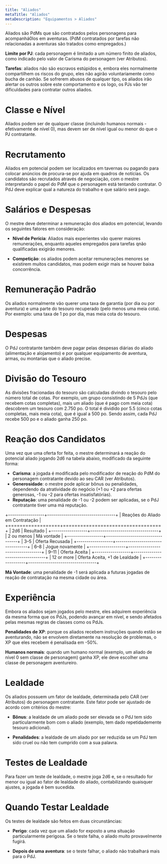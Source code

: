 ```yaml
---
title: "Aliados"
metaTitle: "Aliados"
metaDescription: "Equipamentos > Aliados"
---
```


Aliados são PdMs que são contratados pelos personagens para acompanhá0los em aventuras. (PdM contratados por tarefas não relacionadas a aventuras são tratados como empregados.)

**Limite por PJ**: cada personagem é limitado a um número finito de aliados, como indicado pelo valor de Carisma do personagem (ver Atributos).

**Tarefas**: aliados não são escravos estúpidos e, embora eles normalmente compartilhem os riscos do grupo, eles não agirão voluntariamente como bucha de canhão. Se sofrerem abusos de qualquer tipo, os aliados irão alertar os outros sobre este comportamento e os logo, os PJs vão ter dificuldades para contratar outros aliados.

# Classe e Nível

Aliados podem ser de qualquer classe (incluindo humanos normais - efetivamente de nível 0), mas devem ser de nível igual ou menor do que o PJ contratante.

# Recrutamento

Aliados em potencial podem ser localizados em tavernas ou pagando para colocar anúncios de procura-se por ajuda em quadros de notícias. Os candidatos são recrutados através de negociação, com o mestre interpretando o papel do PdM que o personagem está tentando contratar. O PdJ deve explicar qual a natureza do trabalho e que salário será pago.

# Salários e Despesas

O mestre deve determinar a remuneração dos aliados em potencial, levando os seguintes fatores em consideração:

* **Nível de Perícia**: Aliados mais experientes vão querer maiores remunerações, enquanto aqueles empregados para tarefas qnão qualificadas exigirão menores.

* **Competição**: os aliados podem aceitar remunerações menores se existirem muitos candidatos, mas podem exigir mais se houver baixa concorrência.

# Remuneração Padrão

Os aliados normalmente vão querer uma taxa de garantia (por dia ou por aventura) e uma parte do tesouro recuperado (pelo menos uma meia cota). Por exemplo: uma taxa de 1 po por dia, mas meia cota do tesouro.

# Despesas

O PdJ contratante também deve pagar pelas despesas diárias do aliado (alimentação e alojamento) e por qualquer equipamento de aventura, armas, ou montarias que o aliado precise. 

# Divisão do Tesouro

As divisões fracionadas do tesouro são calculadas divindo o tesouro pelo número total de cotas. Por exemplo, um grupo consistindo de 5 PdJs (que recebem cotas completas), mais um aliado (que é pago com meia cota) descobrem um tesouro com 2.750 po. O total é dividido por 5.5 (cinco cotas completas, mais meia cota), que é igual a 500 po. Sendo assim, cada PdJ recebe 500 po e o aliado ganha 250 po.

# Reação dos Candidatos

Uma vez que uma oferta for feita, o mestre determinará a reação do potencial aliado jogando 2d6 na tabela abaixo, modificado da seguinte forma:

* **Carisma**: a jogada é modificada pelo modificador de reação do PdM do personagem contratante devido ao seu CAR (ver Atributos).
* **Generosidade**: o mestre pode aplicar bônus ou penalidades, dependendo da atratividade do negócio (+1 ou +2 para ofertas generosas, -1 ou -2 para ofertas insatisfatórias).
* **Reputação**: uma penalidade de -1 ou -2 podem ser aplicadas, se o PdJ contratante tiver uma má reputação.

+------------------+----------------------------------+
| Reações do Aliado em Contratação                    |
+==================+==================================+
| 2d6              | Resultado                        |
+------------------+----------------------------------+
| 2 ou menos       | Má vontade                       |
+------------------+----------------------------------+
| 3–5              | Oferta Recusada                  | 
+------------------+----------------------------------+
| 6–8              | Jogue novamente                  |
+------------------+----------------------------------+
| 9–11             | Oferta Aceita                    |
+------------------+----------------------------------+
| 12 or more       | Oferta Aceita, +1 de Lealdade    |
+------------------+----------------------------------+

**Má Vontade**: uma penalidade de -1 será aplicada a futuras jogadas de reação de contratação na mesma cidade ou área.

# Experiência

Embora os aliados sejam jogados pelo mestre, eles adquirem experiência da mesma forma que os PdJs, podendo avançar em nível, e sendo afetados pelas mesmas regras de classes como os PdJs.

**Penalidades de XP**: porque os aliados recebem instruções quando estão se aventurando, não se envolvem diretamente na resolução de problemas, o XP que eles recebem é penalisada em -50%.

**Humanos normais**: quando um humano normal (exemplo, um aliado de nível 0 sem classe de personagem) ganha XP, ele deve escolher uma classe de personagem aventureiro.

# Lealdade

Os aliados possuem um fator de lealdade, determinada pelo CAR (ver Atributos) do personagem contratante. Este fator pode ser ajustado de acordo com critérios do mestre:

* **Bônus**: a lealdade de um aliado pode ser elevada se o PdJ tem sido particularmente bom com o aliado (exemplo, tem dado repetidademente tesouro adicional).

* **Penalidades**: a lealdade de um aliado por ser reduzida se um PdJ tem sido cruel ou não tem cumprido com a sua palavra.

# Testes de Lealdade
Para fazer um teste de lealdade, o mestre joga 2d6 e, se o resultado for menor ou igual ao fator de lealdade do aliado, contabilizando quaisquer ajustes, a jogada é bem sucedida.

# Quando Testar Lealdade

Os testes de lealdade são feitos em duas circunstâncias:

* **Perigo**: cada vez que um aliado for exposto a uma situação particularmente perigosa. Se o teste falha, o aliado muito provavelmente fugirá.

* **Depois de uma aventura**: se o teste falhar, o aliado não trabalhará mais para o PdJ.
